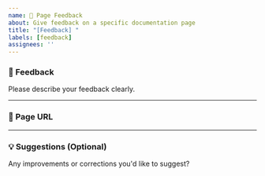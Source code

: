 ```yaml
---
name: 📣 Page Feedback
about: Give feedback on a specific documentation page
title: "[Feedback] "
labels: [feedback]
assignees: ''
---
```


### 💬 Feedback

Please describe your feedback clearly.

---

### 📄 Page URL

<!-- e.g., https://aarsol-pvt-ltd.github.io/mifarepy/usage/ -->

---

### 💡 Suggestions (Optional)

Any improvements or corrections you'd like to suggest?
